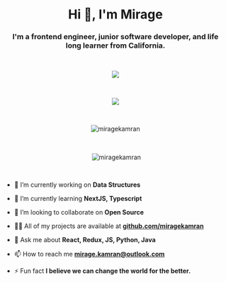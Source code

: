 <h1 align="center">Hi 👋, I'm Mirage</h1>
<h3 align="center">I'm a frontend engineer, junior software developer, and life long learner from California.</h3>&nbsp;&nbsp;




<p align='center'>
    <a href="https://www.linkedin.com/in/mirage-kamran/">
    <img src="https://img.shields.io/badge/linkedin-%230077B5.svg?&style=for-the-badge&logo=linkedin&logoColor=white" /></a>
</p>&nbsp;&nbsp;

<p align='center'>
  <a href="#"><img src="https://badges.pufler.dev/visits/miragekamran/miragekamran"></a>
</p>&nbsp;&nbsp;

<p align='center'>
    <img align="center" src="https://github-readme-stats.vercel.app/api/top-langs/?username=miragekamran&layout=compact" alt="miragekamran" />
</p>&nbsp;&nbsp;


<p align='center'>&nbsp;<img align="center" src="https://github-readme-stats.vercel.app/api?username=miragekamran&show_icons=true&theme=radical" alt="miragekamran" /></p>&nbsp;&nbsp;



- 🔭 I’m currently working on **Data Structures**

- 🌱 I’m currently learning **NextJS, Typescript**

- 👯 I’m looking to collaborate on **Open Source**

- 👨‍💻 All of my projects are available at **[github.com/miragekamran](https://github.com/miragekamran?tab=repositories)**

- 💬 Ask me about **React, Redux, JS, Python, Java**

- 📫 How to reach me **mirage.kamran@outlook.com**

- ⚡ Fun fact **I believe we can change the world for the better.**
